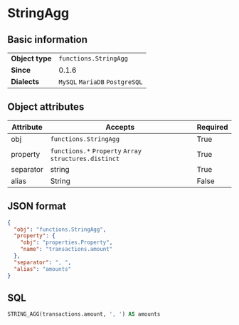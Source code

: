# StringAgg

## Basic information

|                 |                                |
|-----------------|--------------------------------|
| **Object type** | `functions.StringAgg`          |
| **Since**       | 0.1.6                          |
| **Dialects**    | `MySQL` `MariaDB` `PostgreSQL` |

## Object attributes

| Attribute       | Accepts                                                  | Required |
|-----------------|----------------------------------------------------------|----------|
| obj             | `functions.StringAgg`                                    | True     |
| property        | `functions.*` `Property` `Array` `structures.distinct`   | True     |
| separator       | string                                                   | True     |
| alias           | String                                                   | False    |

## JSON format

```json
{
  "obj": "functions.StringAgg",
  "property": {
    "obj": "properties.Property",
    "name": "transactions.amount"
  },
  "separator": ", ",
  "alias": "amounts"
}
```

## SQL

```sql
STRING_AGG(transactions.amount, ', ') AS amounts
```
